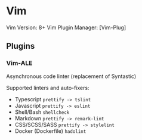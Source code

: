 # Vim

Vim Version: 8+
Vim Plugin Manager: [Vim-Plug]

## Plugins

### Vim-ALE

Asynchronous code linter (replacement of Syntastic)

Supported linters and auto-fixers:

-   Typescript `prettify -> tslint`
-   Javascript `prettify -> eslint`
-   Shell/Bash `shellcheck`
-   Markdown `prettify -> remark-lint`
-   CSS/SCSS/SASS `prettify -> stylelint`
-   Docker (Dockerfile) `hadolint`
